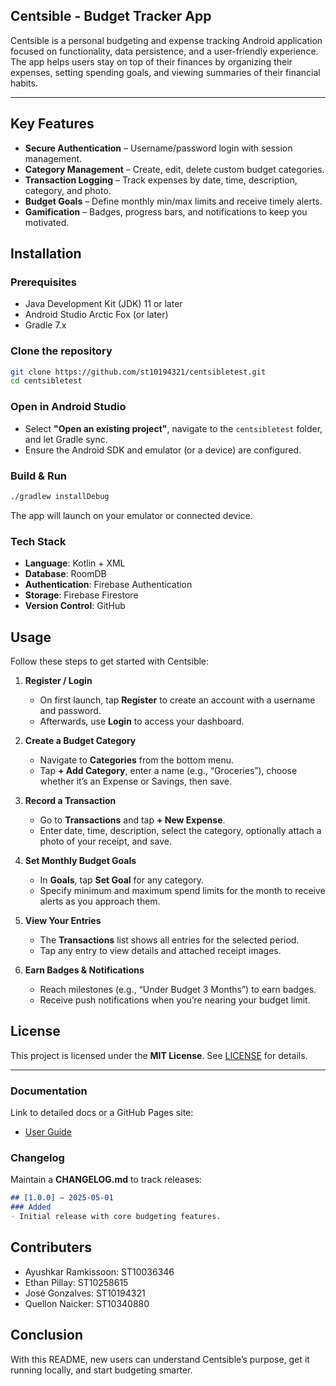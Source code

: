 Centsible - Budget Tracker App
------------------------------------------------------

Centsible is a personal budgeting and expense tracking Android application focused on functionality, data persistence, and a user-friendly experience. 
The app helps users stay on top of their finances by organizing their expenses, setting spending goals, and viewing summaries of their financial habits.

------------------------------------------------------

Key Features
------------------------------------------------------
- **Secure Authentication** – Username/password login with session management.  
- **Category Management** – Create, edit, delete custom budget categories.  
- **Transaction Logging** – Track expenses by date, time, description, category, and photo.  
- **Budget Goals** – Define monthly min/max limits and receive timely alerts.   
- **Gamification** – Badges, progress bars, and notifications to keep you motivated.

## Installation

### Prerequisites
- Java Development Kit (JDK) 11 or later  
- Android Studio Arctic Fox (or later)  
- Gradle 7.x  

### Clone the repository
```bash
git clone https://github.com/st10194321/centsibletest.git
cd centsibletest
```

### Open in Android Studio
- Select **"Open an existing project"**, navigate to the `centsibletest` folder, and let Gradle sync.  
- Ensure the Android SDK and emulator (or a device) are configured.

### Build & Run
```bash
./gradlew installDebug
```
The app will launch on your emulator or connected device.

### Tech Stack
- **Language**: Kotlin + XML
- **Database**: RoomDB
- **Authentication**: Firebase Authentication
- **Storage**: Firebase Firestore
- **Version Control**: GitHub 

## Usage

Follow these steps to get started with Centsible:

1. **Register / Login**  
   - On first launch, tap **Register** to create an account with a username and password.  
   - Afterwards, use **Login** to access your dashboard.

2. **Create a Budget Category**  
   - Navigate to **Categories** from the bottom menu.  
   - Tap **+ Add Category**, enter a name (e.g., “Groceries”), choose whether it’s an Expense or Savings, then save.

3. **Record a Transaction**  
   - Go to **Transactions** and tap **+ New Expense**.  
   - Enter date, time, description, select the category, optionally attach a photo of your receipt, and save.

4. **Set Monthly Budget Goals**  
   - In **Goals**, tap **Set Goal** for any category.  
   - Specify minimum and maximum spend limits for the month to receive alerts as you approach them.

5. **View Your Entries**  
   - The **Transactions** list shows all entries for the selected period.  
   - Tap any entry to view details and attached receipt images.

6. **Earn Badges & Notifications**  
   - Reach milestones (e.g., “Under Budget 3 Months”) to earn badges.  
   - Receive push notifications when you’re nearing your budget limit.
  
## License

This project is licensed under the **MIT License**. See [LICENSE](LICENSE) for details.

---


### Documentation

Link to detailed docs or a GitHub Pages site:

- [User Guide](https://st10194321.github.io/centsibletest/user-guide)  


### Changelog

Maintain a **CHANGELOG.md** to track releases:

```markdown
## [1.0.0] – 2025-05-01
### Added
- Initial release with core budgeting features.
```
## Contributers
- Ayushkar Ramkissoon: ST10036346
- Ethan Pillay: ST10258615
- José Gonzalves: ST10194321
- Quellon Naicker: ST10340880

## Conclusion

With this README, new users can understand Centsible’s purpose, get it running locally, and start budgeting smarter. 

